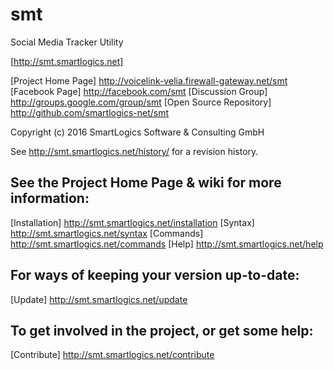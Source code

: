# smt
Social Media Tracker Utility

[http://smt.smartlogics.net]

   [Project Home Page]      http://voicelink-velia.firewall-gateway.net/smt
   [Facebook Page]          http://facebook.com/smt
   [Discussion Group]       http://groups.google.com/group/smt
   [Open Source Repository] http://github.com/smartlogics-net/smt
                                                                         
Copyright (c) 2016 SmartLogics Software & Consulting GmbH                
                                                                         
See http://smt.smartlogics.net/history/ for a revision history.          

## See the Project Home Page & wiki for more information:
[Installation]  http://smt.smartlogics.net/installation
[Syntax]        http://smt.smartlogics.net/syntax
[Commands]      http://smt.smartlogics.net/commands
[Help]          http://smt.smartlogics.net/help

## For ways of keeping your version up-to-date:
[Update]        http://smt.smartlogics.net/update

## To get involved in the project, or get some help:
[Contribute]    http://smt.smartlogics.net/contribute

